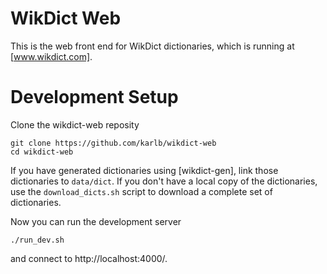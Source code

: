 # WikDict Web

This is the web front end for WikDict dictionaries, which is running at [www.wikdict.com].

[www.wikdict.com]: https://www.wikdict.com

# Development Setup

Clone the wikdict-web reposity

    git clone https://github.com/karlb/wikdict-web
    cd wikdict-web

If you have generated dictionaries using [wikdict-gen], link those dictionaries to `data/dict`. If you don't have a local copy of the dictionaries, use the `download_dicts.sh` script to download a complete set of dictionaries.

Now you can run the development server

    ./run_dev.sh

and connect to http://localhost:4000/.
